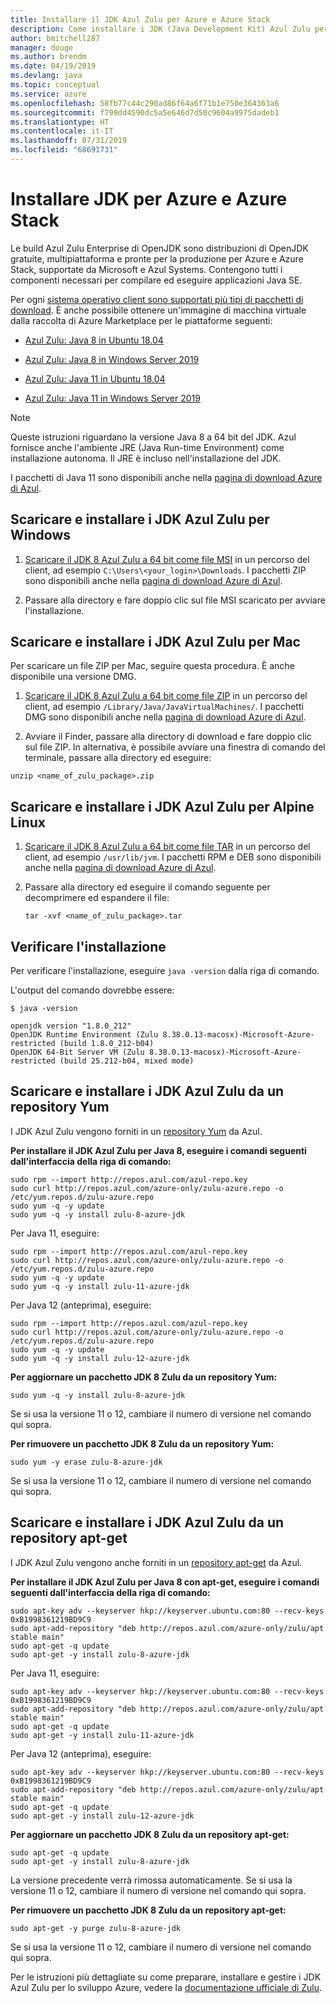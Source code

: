 ```yaml
---
title: Installare il JDK Azul Zulu per Azure e Azure Stack
description: Come installare i JDK (Java Development Kit) Azul Zulu per lo sviluppo di Azure con Windows, Linux e Mac
author: bmitchell287
manager: douge
ms.author: brendm
ms.date: 04/19/2019
ms.devlang: java
ms.topic: conceptual
ms.service: azure
ms.openlocfilehash: 58fb77c44c290ad86f64a6f71b1e750e364363a6
ms.sourcegitcommit: f799dd4590dc5a5e646d7d50c9604a9975dadeb1
ms.translationtype: HT
ms.contentlocale: it-IT
ms.lasthandoff: 07/31/2019
ms.locfileid: "68691731"
---
```

# <a name="install-the-jdk-for-azure-and-azure-stack"></a>Installare JDK per Azure e Azure Stack

Le build Azul Zulu Enterprise di OpenJDK sono distribuzioni di OpenJDK gratuite, multipiattaforma e pronte per la produzione per Azure e Azure Stack, supportate da Microsoft e Azul Systems. Contengono tutti i componenti necessari per compilare ed eseguire applicazioni Java SE.

Per ogni [sistema operativo client sono supportati più tipi di pacchetti di download](https://www.azul.com/downloads/azure-only/zulu/). È anche possibile ottenere un'immagine di macchina virtuale dalla raccolta di Azure Marketplace per le piattaforme seguenti:

  * [Azul Zulu: Java 8 in Ubuntu 18.04](https://azuremarketplace.microsoft.com/marketplace/apps/azul.azul-zulu8-ubuntu-1804)
  * [Azul Zulu: Java 8 in Windows Server 2019](https://azuremarketplace.microsoft.com/marketplace/apps/azul.azul-zulu8-windows-2019)
  
  * [Azul Zulu: Java 11 in Ubuntu 18.04](https://azuremarketplace.microsoft.com/marketplace/apps/azul.azul-zulu11-ubuntu-1804)
  * [Azul Zulu: Java 11 in Windows Server 2019](https://azuremarketplace.microsoft.com/marketplace/apps/azul.azul-zulu11-windows-2019)


> [!NOTE]
> Queste istruzioni riguardano la versione Java 8 a 64 bit del JDK. Azul fornisce anche l'ambiente JRE (Java Run-time Environment) come installazione autonoma. Il JRE è incluso nell'installazione del JDK.
>
>  I pacchetti di Java 11 sono disponibili anche nella [pagina di download Azure di Azul](https://www.azul.com/downloads/azure-only/zulu/).

## <a name="download-and-install-the-azul-zulu-jdks-for-windows"></a>Scaricare e installare i JDK Azul Zulu per Windows 

1. [Scaricare il JDK 8 Azul Zulu a 64 bit come file MSI](https://repos.azul.com/azure-only/zulu/packages/zulu-11/11.0.3/zulu-11-azure-jdk_11.31.11-11.0.3-win_x64.msi) in un percorso del client, ad esempio `C:\Users\<your_login>\Downloads`. I pacchetti ZIP sono disponibili anche nella [pagina di download Azure di Azul](https://www.azul.com/downloads/azure-only/zulu/).

2. Passare alla directory e fare doppio clic sul file MSI scaricato per avviare l'installazione.

## <a name="download-and-install-the-azul-zulu-jdks-for-mac"></a>Scaricare e installare i JDK Azul Zulu per Mac 

Per scaricare un file ZIP per Mac, seguire questa procedura. È anche disponibile una versione DMG.

1. [Scaricare il JDK 8 Azul Zulu a 64 bit come file ZIP](https://repos.azul.com/azure-only/zulu/packages/zulu-11/11.0.3/zulu-11-azure-jdk_11.31.11-11.0.3-macosx_x64.zip) in un percorso del client, ad esempio `/Library/Java/JavaVirtualMachines/`. I pacchetti DMG sono disponibili anche nella [pagina di download Azure di Azul](https://www.azul.com/downloads/azure-only/zulu/).

2. Avviare il Finder, passare alla directory di download e fare doppio clic sul file ZIP. In alternativa, è possibile avviare una finestra di comando del terminale, passare alla directory ed eseguire:

```cli
unzip <name_of_zulu_package>.zip
```

## <a name="download-and-install-the-azul-zulu-jdks-for-alpine-linux"></a>Scaricare e installare i JDK Azul Zulu per Alpine Linux

1. [Scaricare il JDK 8 Azul Zulu a 64 bit come file TAR](https://repos.azul.com/azure-only/zulu/packages/zulu-11/11.0.3/zulu-11-azure-jdk_11.31.11-11.0.3-linux_x64.tar.gz) in un percorso del client, ad esempio `/usr/lib/jvm`. I pacchetti RPM e DEB sono disponibili anche nella [pagina di download Azure di Azul](https://www.azul.com/downloads/azure-only/zulu/).

2. Passare alla directory ed eseguire il comando seguente per decomprimere ed espandere il file:

    ```cli
    tar -xvf <name_of_zulu_package>.tar
    ```

## <a name="confirm-your-installation"></a>Verificare l'installazione

Per verificare l'installazione, eseguire `java -version` dalla riga di comando.

L'output del comando dovrebbe essere:

```cli
$ java -version

openjdk version "1.8.0_212"
OpenJDK Runtime Environment (Zulu 8.38.0.13-macosx)-Microsoft-Azure-restricted (build 1.8.0_212-b04)
OpenJDK 64-Bit Server VM (Zulu 8.38.0.13-macosx)-Microsoft-Azure-restricted (build 25.212-b04, mixed mode)

```

## <a name="download-and-install-the-azul-zulu-jdks-from-a-yum-repository"></a>Scaricare e installare i JDK Azul Zulu da un repository Yum

I JDK Azul Zulu vengono forniti in un [repository Yum](https://repos.azul.com/azure-only/zulu-azure.repo) da Azul.

**Per installare il JDK Azul Zulu per Java 8, eseguire i comandi seguenti dall'interfaccia della riga di comando:**

```cli
sudo rpm --import http://repos.azul.com/azul-repo.key
sudo curl http://repos.azul.com/azure-only/zulu-azure.repo -o /etc/yum.repos.d/zulu-azure.repo
sudo yum -q -y update
sudo yum -q -y install zulu-8-azure-jdk
```

Per Java 11, eseguire:

```cli
sudo rpm --import http://repos.azul.com/azul-repo.key
sudo curl http://repos.azul.com/azure-only/zulu-azure.repo -o /etc/yum.repos.d/zulu-azure.repo
sudo yum -q -y update
sudo yum -q -y install zulu-11-azure-jdk
```

Per Java 12 (anteprima), eseguire:

```cli
sudo rpm --import http://repos.azul.com/azul-repo.key
sudo curl http://repos.azul.com/azure-only/zulu-azure.repo -o /etc/yum.repos.d/zulu-azure.repo
sudo yum -q -y update
sudo yum -q -y install zulu-12-azure-jdk
```

**Per aggiornare un pacchetto JDK 8 Zulu da un repository Yum:**

```cli
sudo yum -q -y install zulu-8-azure-jdk
```

Se si usa la versione 11 o 12, cambiare il numero di versione nel comando qui sopra.

**Per rimuovere un pacchetto JDK 8 Zulu da un repository Yum:**

```cli
sudo yum -y erase zulu-8-azure-jdk
```
Se si usa la versione 11 o 12, cambiare il numero di versione nel comando qui sopra.

## <a name="download-and-install-the-azul-zulu-jdks-from-an-apt-get-repository"></a>Scaricare e installare i JDK Azul Zulu da un repository apt-get

I JDK Azul Zulu vengono anche forniti in un [repository apt-get](https://repos.azul.com/azure-only/zulu/apt) da Azul.

**Per installare il JDK Azul Zulu per Java 8 con apt-get, eseguire i comandi seguenti dall'interfaccia della riga di comando:**

```cli
sudo apt-key adv --keyserver hkp://keyserver.ubuntu.com:80 --recv-keys 0xB1998361219BD9C9
sudo apt-add-repository "deb http://repos.azul.com/azure-only/zulu/apt stable main"
sudo apt-get -q update
sudo apt-get -y install zulu-8-azure-jdk
```

Per Java 11, eseguire:

```cli
sudo apt-key adv --keyserver hkp://keyserver.ubuntu.com:80 --recv-keys 0xB1998361219BD9C9
sudo apt-add-repository "deb http://repos.azul.com/azure-only/zulu/apt stable main"
sudo apt-get -q update
sudo apt-get -y install zulu-11-azure-jdk
```

Per Java 12 (anteprima), eseguire:

```cli
sudo apt-key adv --keyserver hkp://keyserver.ubuntu.com:80 --recv-keys 0xB1998361219BD9C9
sudo apt-add-repository "deb http://repos.azul.com/azure-only/zulu/apt stable main"
sudo apt-get -q update
sudo apt-get -y install zulu-12-azure-jdk
```

**Per aggiornare un pacchetto JDK 8 Zulu da un repository apt-get:**

```cli
sudo apt-get -q update
sudo apt-get -y install zulu-8-azure-jdk
```

La versione precedente verrà rimossa automaticamente.
Se si usa la versione 11 o 12, cambiare il numero di versione nel comando qui sopra.

**Per rimuovere un pacchetto JDK 8 Zulu da un repository apt-get:**

```cli
sudo apt-get -y purge zulu-8-azure-jdk
```

Se si usa la versione 11 o 12, cambiare il numero di versione nel comando qui sopra.

Per le istruzioni più dettagliate su come preparare, installare e gestire i JDK Azul Zulu per lo sviluppo Azure, vedere la [documentazione ufficiale di Zulu](https://docs.azul.com/zulu/zuludocs/index.htm).

